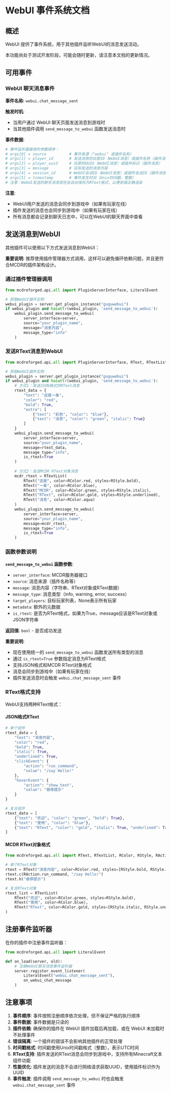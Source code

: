 # WebUI 事件系统文档

## 概述

WebUI 提供了事件系统，用于其他插件监听WebUI的消息发送活动。

本功能尚处于测试开发阶段，可能会随时更新，请注意本文档的更新情况。

## 可用事件

### WebUI 聊天消息事件

**事件名称**: `webui.chat_message_sent`

**触发时机**: 
- 当用户通过 WebUI 聊天页面发送消息到游戏时
- 当其他插件调用 `send_message_to_webui` 函数发送消息时

**事件数据**:

```python
# 事件监听器接收的参数顺序：
# args[0] = source          # 事件来源（"webui" 或插件名称）
# args[1] = player_id       # 发送消息的玩家ID（WebUI消息）或插件名称（插件消息）
# args[2] = player_uuid     # 玩家的UUID（WebUI消息）或插件标识（插件消息）
# args[3] = message         # 实际发送的消息内容
# args[4] = session_id      # WebUI会话ID（WebUI消息）或插件会话ID（插件消息）
# args[5] = timestamp       # 事件发生时间（Unix时间戳，整数）
# 注意：WebUI发送的聊天消息现在会自动保存为RText格式，以便前端正确渲染
```

**注意**: 
- WebUI用户发送的消息会同步到游戏中（如果有玩家在线）
- 插件发送的消息也会同步到游戏中（如果有玩家在线）
- 所有消息都会记录到聊天日志中，可以在WebUI的聊天界面中查看

## 发送消息到WebUI

其他插件可以使用以下方式发送消息到WebUI：

**重要说明**: 推荐使用插件管理器方式调用，这样可以避免循环依赖问题，并且更符合MCDR的插件架构设计。

### 通过插件管理器调用

```python
from mcdreforged.api.all import PluginServerInterface, LiteralEvent

# 获取WebUI插件实例
webui_plugin = server.get_plugin_instance("guguwebui")
if webui_plugin and hasattr(webui_plugin, 'send_message_to_webui'):
    webui_plugin.send_message_to_webui(
        server_interface=server,
        source="your_plugin_name",
        message="消息内容",
        message_type="info"
    )
```

### 发送RText消息到WebUI

```python
from mcdreforged.api.all import PluginServerInterface, RText, RTextList, RColor, RStyle

# 获取WebUI插件实例
webui_plugin = server.get_plugin_instance("guguwebui")
if webui_plugin and hasattr(webui_plugin, 'send_message_to_webui'):
    # 方式1：发送JSON格式的RText消息
    rtext_data = {
        "text": "这是一条",
        "color": "red",
        "bold": True,
        "extra": [
            {"text": "彩色", "color": "blue"},
            {"text": "消息", "color": "green", "italic": True}
        ]
    }
    webui_plugin.send_message_to_webui(
        server_interface=server,
        source="your_plugin_name",
        message=rtext_data,
        message_type="info",
        is_rtext=True
    )
    
    # 方式2：发送MCDR RText对象消息
    mcdr_rtext = RTextList(
        RText("这是", color=RColor.red, styles=RStyle.bold),
        RText("一条", color=RColor.blue),
        RText("MCDR", color=RColor.green, styles=RStyle.italic),
        RText("RText", color=RColor.gold, styles=RStyle.underlined),
        RText("消息", color=RColor.aqua)
    )
    webui_plugin.send_message_to_webui(
        server_interface=server,
        source="your_plugin_name",
        message=mcdr_rtext,
        message_type="info",
        is_rtext=True
    )
```

### 函数参数说明

**`send_message_to_webui` 函数参数**:

- `server_interface`: MCDR服务器接口
- `source`: 消息来源（插件名称等）
- `message`: 消息内容（字符串、RText对象或RText数据）
- `message_type`: 消息类型（info, warning, error, success）
- `target_players`: 目标玩家列表，None表示所有玩家
- `metadata`: 额外的元数据
- `is_rtext`: 是否为RText格式，如果为True，message应该是RText对象或JSON字符串

**返回值**: `bool` - 是否成功发送

**重要说明**: 
- 现在使用统一的 `send_message_to_webui` 函数发送所有类型的消息
- 通过 `is_rtext=True` 参数指定消息为RText格式
- 支持JSON格式和MCDR RText对象格式
- 消息会同步到游戏中（如果有玩家在线）
- 插件发送消息时会触发 `webui.chat_message_sent` 事件

### RText格式支持

WebUI支持两种RText格式：

#### JSON格式RText
```python
# 单个组件
rtext_data = {
    "text": "消息内容",
    "color": "red",
    "bold": True,
    "italic": True,
    "underlined": True,
    "clickEvent": {
        "action": "run_command",
        "value": "/say Hello!"
    },
    "hoverEvent": {
        "action": "show_text",
        "value": "悬停提示"
    }
}

# 复合组件
rtext_data = [
    {"text": "欢迎", "color": "green", "bold": True},
    {"text": "使用", "color": "blue"},
    {"text": "RText", "color": "gold", "italic": True, "underlined": True}
]
```

#### MCDR RText对象格式
```python
from mcdreforged.api.all import RText, RTextList, RColor, RStyle, RAction

# 单个RText对象
rtext = RText("消息内容", color=RColor.red, styles=[RStyle.bold, RStyle.italic])
rtext.c(RAction.run_command, "/say Hello!")
rtext.h("悬停提示")

# 复合RText对象
rtext_list = RTextList(
    RText("欢迎", color=RColor.green, styles=RStyle.bold),
    RText("使用", color=RColor.blue),
    RText("RText", color=RColor.gold, styles=[RStyle.italic, RStyle.underlined])
)
```

## 注册事件监听器

在你的插件中注册事件监听器：

```python
from mcdreforged.api.all import LiteralEvent

def on_load(server, old):
    # 注册WebUI聊天消息事件监听器
    server.register_event_listener(
        LiteralEvent("webui.chat_message_sent"), 
        on_webui_chat_message
    )
```

## 注意事项

1. **事件顺序**: 事件按照注册顺序依次处理，但不保证严格的执行顺序
2. **事件数据**: 事件数据是只读的
3. **插件依赖**: 确保你的插件在 WebUI 插件加载后再加载，或在 WebUI 未加载时不处理事件
4. **错误隔离**: 一个插件的错误不会影响其他插件的正常处理
5. **时间戳格式**: 时间戳使用Unix时间戳格式（整数），表示UTC时间
6. **RText支持**: 插件发送的RText消息会同步到游戏中，支持所有Minecraft文本组件功能
7. **性能优化**: 插件发送的消息不会进行网络请求获取UUID，使用插件标识作为UUID
8. **事件触发**: 插件调用 `send_message_to_webui` 时也会触发 `webui.chat_message_sent` 事件